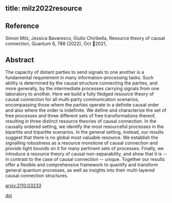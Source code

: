 title: milz2022resource
---


## Reference

Simon Milz, Jessica Bavaresco, Giulio Chiribella, Resource theory of causal connection, Quantum 6, 788 (2022), Oct 2021,

## Abstract 
The capacity of distant parties to send signals to one another is a fundamental requirement in many information-processing tasks. Such ability is determined by the causal structure connecting the parties, and more generally, by the intermediate processes carrying signals from one laboratory to another. Here we build a fully fledged resource theory of causal connection for all multi-party communication scenarios, encompassing those where the parties operate in a definite causal order and also where the order is indefinite. We define and characterize the set of free processes and three different sets of free transformations thereof, resulting in three distinct resource theories of causal connection. In the causally ordered setting, we identify the most resourceful processes in the bipartite and tripartite scenarios. In the general setting, instead, our results suggest that there is no global most valuable resource. We establish the signalling robustness as a resource monotone of causal connection and provide tight bounds on it for many pertinent sets of processes. Finally, we introduce a resource theory of causal non-separability, and show that it is -- in contrast to the case of causal connection -- unique. Together our results offer a flexible and comprehensive framework to quantify and transform general quantum processes, as well as insights into their multi-layered causal connection structures.
    

[arxiv:2110.03233](https://arxiv.org/abs/2110.03233)

[doi](https://doi.org/10.22331/q-2022-08-25-788)

